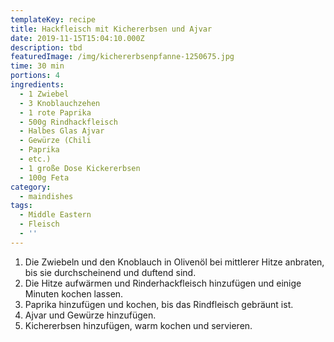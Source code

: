 ```yaml
---
templateKey: recipe
title: Hackfleisch mit Kichererbsen und Ajvar
date: 2019-11-15T15:04:10.000Z
description: tbd
featuredImage: /img/kichererbsenpfanne-1250675.jpg
time: 30 min
portions: 4
ingredients:
  - 1 Zwiebel
  - 3 Knoblauchzehen
  - 1 rote Paprika
  - 500g Rindhackfleisch
  - Halbes Glas Ajvar
  - Gewürze (Chili
  - Paprika
  - etc.)
  - 1 große Dose Kickererbsen
  - 100g Feta
category:
  - maindishes
tags:
  - Middle Eastern
  - Fleisch
  - ''
---
```

1. Die Zwiebeln und den Knoblauch in Olivenöl bei mittlerer Hitze anbraten, bis sie durchscheinend und duftend sind.
2. Die Hitze aufwärmen und Rinderhackfleisch hinzufügen und einige Minuten kochen lassen. 
3. Paprika hinzufügen und kochen, bis das Rindfleisch gebräunt ist. 
4. Ajvar und Gewürze hinzufügen. 
5. Kichererbsen hinzufügen, warm kochen und servieren.
